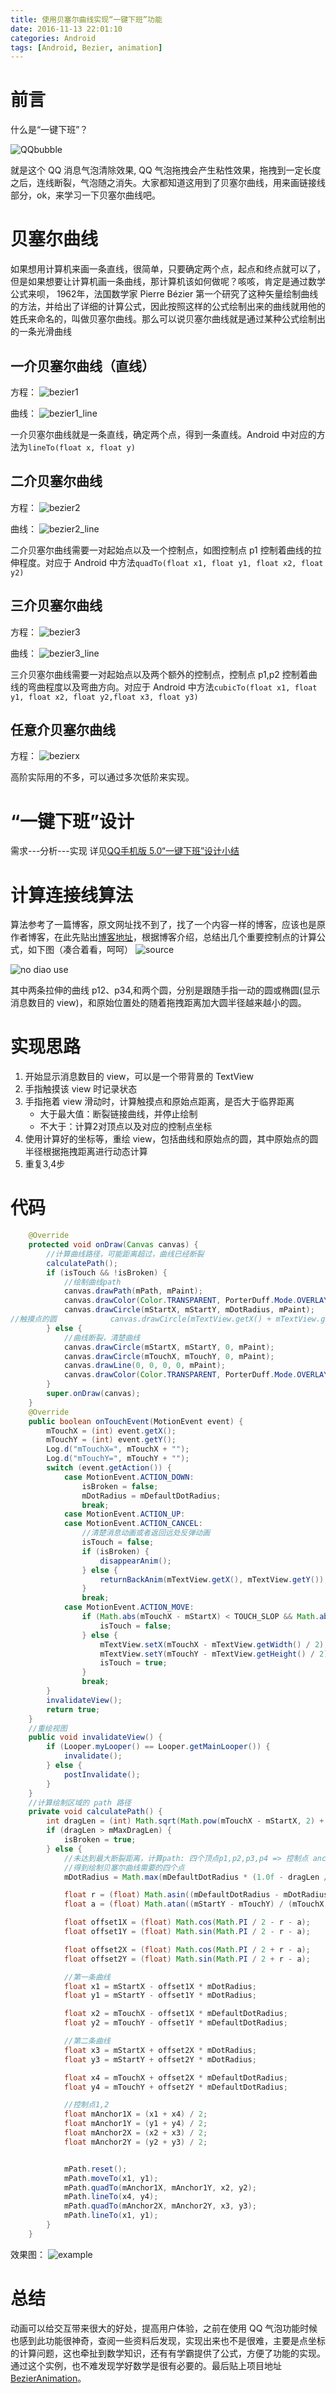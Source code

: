 ```yaml
---
title: 使用贝塞尔曲线实现“一键下班”功能
date: 2016-11-13 22:01:10
categories: Android
tags: [Android, Bezier, animation]
---
```


# 前言
什么是“一键下班”？

![QQbubble](http://ww2.sinaimg.cn/mw690/005X6W83jw1f9qtzfqtj2j30ge07x0sw.jpg)

就是这个 QQ 消息气泡清除效果, QQ 气泡拖拽会产生粘性效果，拖拽到一定长度之后，连线断裂，气泡随之消失。大家都知道这用到了贝塞尔曲线，用来画链接线部分，ok，来学习一下贝塞尔曲线吧。

# 贝塞尔曲线
如果想用计算机来画一条直线，很简单，只要确定两个点，起点和终点就可以了，但是如果想要让计算机画一条曲线，那计算机该如何做呢？咳咳，肯定是通过数学公式来呗，
1962年，法国数学家 Pierre Bézier 第一个研究了这种矢量绘制曲线的方法，并给出了详细的计算公式，因此按照这样的公式绘制出来的曲线就用他的姓氏来命名的，叫做贝塞尔曲线。那么可以说贝塞尔曲线就是通过某种公式绘制出的一条光滑曲线

## 一介贝塞尔曲线（直线）
方程：
![bezier1](http://a.hiphotos.baidu.com/baike/s%3D325/sign=391820be267f9e2f74351b0a2a31e962/91529822720e0cf34f59dca30b46f21fbe09aa38.jpg)

曲线：
![bezier1_line](http://ww1.sinaimg.cn/mw690/005X6W83jw1f9rzdypx1vg306o02s74z.gif)

一介贝塞尔曲线就是一条直线，确定两个点，得到一条直线。Android 中对应的方法为`lineTo(float x, float y)`

## 二介贝塞尔曲线
方程：
![bezier2](http://c.hiphotos.baidu.com/baike/s%3D317/sign=9aefef4b08f79052eb1f413f3bf2d738/11385343fbf2b21129581916cb8065380cd78e70.jpg)

曲线：
![bezier2_line](http://ww3.sinaimg.cn/mw690/005X6W83jw1f9rzdz67fgg306o02sgnc.gif)

二介贝塞尔曲线需要一对起始点以及一个控制点，如图控制点 p1 控制着曲线的拉伸程度。对应于 Android 中方法`quadTo(float x1, float y1, float x2, float y2)`

## 三介贝塞尔曲线
方程：
![bezier3](http://e.hiphotos.baidu.com/baike/s%3D421/sign=9a6521eab8014a90853e47bf98763971/f603918fa0ec08fad54f8dff58ee3d6d55fbda1f.jpg)

曲线：
![bezier3_line](http://ww2.sinaimg.cn/mw690/005X6W83jw1f9rzdzqbqlg306o02s76z.gif)

三介贝塞尔曲线需要一对起始点以及两个额外的控制点，控制点 p1,p2 控制着曲线的弯曲程度以及弯曲方向。对应于 Android 中方法`cubicTo(float x1, float y1, float x2, float y2,float x3, float y3)`

## 任意介贝塞尔曲线
方程：
![bezierx](http://f.hiphotos.baidu.com/baike/s%3D801/sign=a9e1f30835a85edffe8cf323785509d8/f9dcd100baa1cd11675be878b812c8fcc2ce2dfc.jpg)

高阶实际用的不多，可以通过多次低阶来实现。

# “一键下班”设计
需求---分析---实现
详见[QQ手机版 5.0“一键下班”设计小结](http://isux.tencent.com/qq-mobile-off-duty.html)

# 计算连接线算法
算法参考了一篇博客，原文网址找不到了，找了一个内容一样的博客，应该也是原作者博客，在此先贴出[博客地址](http://blog.csdn.net/xieyupeng520/article/details/50374561)，根据博客介绍，总结出几个重要控制点的计算公式，如下图（凑合着看，呵呵）
![source](http://ww3.sinaimg.cn/mw690/005X6W83jw1f9u8et0kh4j30sg0lcgn2.jpg)

![no diao use](http://ww3.sinaimg.cn/mw690/005X6W83jw1f9s1bl264yj30eo0ag40d.jpg)

其中两条拉伸的曲线 p12、p34,和两个圆，分别是跟随手指一动的圆或椭圆(显示消息数目的 view)，和原始位置处的随着拖拽距离加大圆半径越来越小的圆。

# 实现思路
1. 开始显示消息数目的 view，可以是一个带背景的 TextView
2. 手指触摸该 view 时记录状态
3. 手指拖着 view 滑动时，计算触摸点和原始点距离，是否大于临界距离
    - 大于最大值：断裂链接曲线，并停止绘制
    - 不大于：计算2对顶点以及对应的控制点坐标
4. 使用计算好的坐标等，重绘 view，包括曲线和原始点的圆，其中原始点的圆半径根据拖拽距离进行动态计算
5. 重复3,4步

# 代码
```java
    @Override
    protected void onDraw(Canvas canvas) {
        //计算曲线路径，可能距离超过，曲线已经断裂
        calculatePath();
        if (isTouch && !isBroken) {
            //绘制曲线path
            canvas.drawPath(mPath, mPaint);
            canvas.drawColor(Color.TRANSPARENT, PorterDuff.Mode.OVERLAY);
            canvas.drawCircle(mStartX, mStartY, mDotRadius, mPaint);
//触摸点的圆            canvas.drawCircle(mTextView.getX() + mTextView.getWidth() / 2, mTextView.getY() + mTextView.getHeight() / 2, mDefaultDotRadius, mPaint);
        } else {
            //曲线断裂，清楚曲线
            canvas.drawCircle(mStartX, mStartY, 0, mPaint);
            canvas.drawCircle(mTouchX, mTouchY, 0, mPaint);
            canvas.drawLine(0, 0, 0, 0, mPaint);
            canvas.drawColor(Color.TRANSPARENT, PorterDuff.Mode.OVERLAY);
        }
        super.onDraw(canvas);
    }
    @Override
    public boolean onTouchEvent(MotionEvent event) {
        mTouchX = (int) event.getX();
        mTouchY = (int) event.getY();
        Log.d("mTouchX=", mTouchX + "");
        Log.d("mTouchY=", mTouchY + "");
        switch (event.getAction()) {
            case MotionEvent.ACTION_DOWN:
                isBroken = false;
                mDotRadius = mDefaultDotRadius;
                break;
            case MotionEvent.ACTION_UP:
            case MotionEvent.ACTION_CANCEL:
                //清楚消息动画或者返回远处反弹动画
                isTouch = false;
                if (isBroken) {
                    disappearAnim();
                } else {
                    returnBackAnim(mTextView.getX(), mTextView.getY());
                }
                break;
            case MotionEvent.ACTION_MOVE:
                if (Math.abs(mTouchX - mStartX) < TOUCH_SLOP && Math.abs(mTouchY - mStartY) < TOUCH_SLOP) {
                    isTouch = false;
                } else {
                    mTextView.setX(mTouchX - mTextView.getWidth() / 2);
                    mTextView.setY(mTouchY - mTextView.getHeight() / 2);
                    isTouch = true;
                }
                break;
        }
        invalidateView();
        return true;
    }
    //重绘视图
    public void invalidateView() {
        if (Looper.myLooper() == Looper.getMainLooper()) {
            invalidate();
        } else {
            postInvalidate();
        }
    }
    //计算绘制区域的 path 路径
    private void calculatePath() {
        int dragLen = (int) Math.sqrt(Math.pow(mTouchX - mStartX, 2) + Math.pow(mStartY - mTouchY, 2));
        if (dragLen > mMaxDragLen) {
            isBroken = true;
        } else {
            //未达到最大断裂距离，计算path: 四个顶点p1,p2,p3,p4 => 控制点 anchor1,anchor2
            //得到绘制贝塞尔曲线需要的四个点
            mDotRadius = Math.max(mDefaultDotRadius * (1.0f - dragLen / mMaxDragLen), 12);

            float r = (float) Math.asin((mDefaultDotRadius - mDotRadius) / dragLen);
            float a = (float) Math.atan((mStartY - mTouchY) / (mTouchX - mStartX));

            float offset1X = (float) Math.cos(Math.PI / 2 - r - a);
            float offset1Y = (float) Math.sin(Math.PI / 2 - r - a);

            float offset2X = (float) Math.cos(Math.PI / 2 + r - a);
            float offset2Y = (float) Math.sin(Math.PI / 2 + r - a);

            //第一条曲线
            float x1 = mStartX - offset1X * mDotRadius;
            float y1 = mStartY - offset1Y * mDotRadius;

            float x2 = mTouchX - offset1X * mDefaultDotRadius;
            float y2 = mTouchY - offset1Y * mDefaultDotRadius;

            //第二条曲线
            float x3 = mStartX + offset2X * mDotRadius;
            float y3 = mStartY + offset2Y * mDotRadius;

            float x4 = mTouchX + offset2X * mDefaultDotRadius;
            float y4 = mTouchY + offset2Y * mDefaultDotRadius;

            //控制点1,2
            float mAnchor1X = (x1 + x4) / 2;
            float mAnchor1Y = (y1 + y4) / 2;
            float mAnchor2X = (x2 + x3) / 2;
            float mAnchor2Y = (y2 + y3) / 2;


            mPath.reset();
            mPath.moveTo(x1, y1);
            mPath.quadTo(mAnchor1X, mAnchor1Y, x2, y2);
            mPath.lineTo(x4, y4);
            mPath.quadTo(mAnchor2X, mAnchor2Y, x3, y3);
            mPath.lineTo(x1, y1);
        }
    }
```

效果图：
![example](http://ww1.sinaimg.cn/mw690/005X6W83jw1f9u8phvgxyj307i0dc0sv.jpg)

# 总结
动画可以给交互带来很大的好处，提高用户体验，之前在使用 QQ 气泡功能时候也感到此功能很神奇，查阅一些资料后发现，实现出来也不是很难，主要是点坐标的计算问题，这也牵扯到数学知识，还有有学霸提供了公式，方便了功能的实现。通过这个实例，也不难发现学好数学是很有必要的。最后贴上项目地址[BezierAnimation](https://github.com/hymanme/BezierAnimation)。


